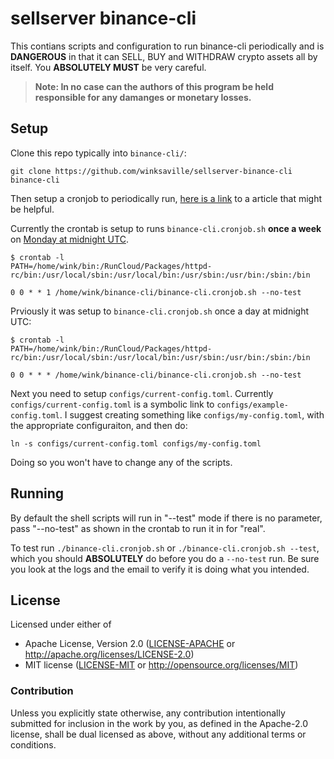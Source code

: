 # sellserver binance-cli

This contians scripts and configuration to run binance-cli periodically and
is **DANGEROUS** in that it can SELL, BUY and WITHDRAW crypto assets all by itself.
You **ABSOLUTELY MUST** be very careful.

> **Note: In no case can the authors of this program be held responsible
> for any damanges or monetary losses.**

## Setup

Clone this repo typically into `binance-cli/`:
```
git clone https://github.com/winksaville/sellserver-binance-cli binance-cli
```

Then setup a cronjob to periodically run, [here is a link](https://www.digitalocean.com/community/tutorials/how-to-use-cron-to-automate-tasks-ubuntu-1804)
to a article that might be helpful.

Currently the crontab is setup to runs `binance-cli.cronjob.sh` **once a week**
on [Monday at midnight UTC](https://crontab.guru/#0_0_*_*_1).
```
$ crontab -l
PATH=/home/wink/bin:/RunCloud/Packages/httpd-rc/bin:/usr/local/sbin:/usr/local/bin:/usr/sbin:/usr/bin:/sbin:/bin

0 0 * * 1 /home/wink/binance-cli/binance-cli.cronjob.sh --no-test
```

Prviously it was setup to `binance-cli.cronjob.sh` once a day at midnight UTC:
```
$ crontab -l
PATH=/home/wink/bin:/RunCloud/Packages/httpd-rc/bin:/usr/local/sbin:/usr/local/bin:/usr/sbin:/usr/bin:/sbin:/bin

0 0 * * * /home/wink/binance-cli/binance-cli.cronjob.sh --no-test
```

Next you need to setup `configs/current-config.toml`. Currently `configs/current-config.toml` 
is a symbolic link to `configs/example-config.toml`. I suggest creating something like
`configs/my-config.toml`, with the appropriate configuraiton, and then do:
```
ln -s configs/current-config.toml configs/my-config.toml
```
Doing so you won't have to change any of the scripts.

## Running

By default the shell scripts will run in "--test" mode if there is no parameter, pass
"--no-test" as shown in the crontab to run it in for "real".

To test run `./binance-cli.cronjob.sh` or `./binance-cli.cronjob.sh --test`, which you
should **ABSOLUTELY** do before you do a `--no-test` run. Be sure you look at the logs
and the email to verify it is doing what you intended.

## License

Licensed under either of

- Apache License, Version 2.0 ([LICENSE-APACHE](LICENSE-APACHE) or http://apache.org/licenses/LICENSE-2.0)
- MIT license ([LICENSE-MIT](LICENSE-MIT) or http://opensource.org/licenses/MIT)

### Contribution

Unless you explicitly state otherwise, any contribution intentionally submitted
for inclusion in the work by you, as defined in the Apache-2.0 license, shall
be dual licensed as above, without any additional terms or conditions.
